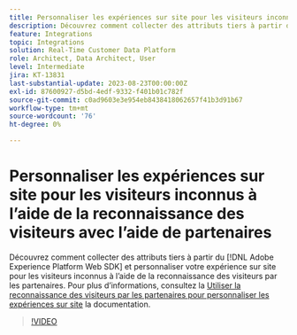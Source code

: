 ```yaml
---
title: Personnaliser les expériences sur site pour les visiteurs inconnus à l’aide de la reconnaissance des visiteurs avec l’aide de partenaires
description: Découvrez comment collecter des attributs tiers à partir du [!DNL Adobe Experience Platform Web SDK] et personnaliser votre expérience sur site pour les visiteurs inconnus à l’aide de la reconnaissance des visiteurs par les partenaires.
feature: Integrations
topic: Integrations
solution: Real-Time Customer Data Platform
role: Architect, Data Architect, User
level: Intermediate
jira: KT-13831
last-substantial-update: 2023-08-23T00:00:00Z
exl-id: 87600927-d5bd-4edf-9332-f401b01c782f
source-git-commit: c0ad9603e3e954eb8438418062657f41b3d91b67
workflow-type: tm+mt
source-wordcount: '76'
ht-degree: 0%

---
```


# Personnaliser les expériences sur site pour les visiteurs inconnus à l’aide de la reconnaissance des visiteurs avec l’aide de partenaires

Découvrez comment collecter des attributs tiers à partir du [!DNL Adobe Experience Platform Web SDK] et personnaliser votre expérience sur site pour les visiteurs inconnus à l’aide de la reconnaissance des visiteurs par les partenaires. Pour plus d’informations, consultez la [Utiliser la reconnaissance des visiteurs par les partenaires pour personnaliser les expériences sur site](https://experienceleague.adobe.com/docs/experience-platform/rtcdp/use-cases/partner-data/onsite-personalization.html) la documentation.

>[!VIDEO](https://video.tv.adobe.com/v/3423076/?learn=on)
